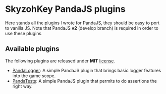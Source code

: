 # SkyzohKey PandaJS plugins
Here stands all the plugins I wrote for PandaJS, they should be easy to port to
vanilla JS. Note that PandaJS **v2** (develop branch) is required in order to
use these plugins.

## Available plugins
The following plugins are released under **MIT** [license].

- [PandaLogger]: A simple PandaJS plugin that brings basic logger features into
  the game scope.
- [PandaTests]: A simple PandaJS plugin that permits to do assertions the right
  way.

[license]: LICENSE
[PandaLogger]: logger/
[PandaTests]: tests/

